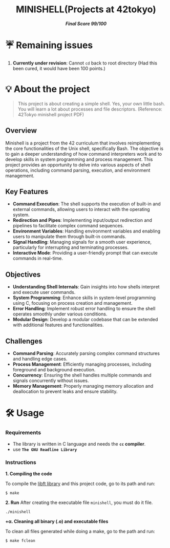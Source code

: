 <h1 align="center">
	MINISHELL(Projects at 42tokyo)
</h1>

<p align="center">
	<b><i>Final Score 99/100</i></b><br>
</p>

# ☔️ Remaining issues
1. **Currently under revision**: Cannot `cd` back to root directory (Had this been cured, it would have been 100 points.)
   

# 💡 About the project

> This project is about creating a simple shell.
> Yes, your own little bash.
> You will learn a lot about processes and file descriptors.
> (Reference: 42Tokyo minishell project PDF)

## Overview
Minishell is a project from the 42 curriculum that involves reimplementing the core functionalities of the Unix shell, specifically Bash.
The objective is to gain a deeper understanding of how command interpreters work and to develop skills in system programming and process management.
This project provides an opportunity to delve into various aspects of shell operations, including command parsing, execution, and environment management.

## Key Features
- **Command Execution**: The shell supports the execution of built-in and external commands, allowing users to interact with the operating system.
- **Redirection and Pipes**: Implementing input/output redirection and pipelines to facilitate complex command sequences.
- **Environment Variables**: Handling environment variables and enabling users to manipulate them through built-in commands.
- **Signal Handling**: Managing signals for a smooth user experience, particularly for interrupting and terminating processes.
- **Interactive Mode**: Providing a user-friendly prompt that can execute commands in real-time.

## Objectives
- **Understanding Shell Internals**: Gain insights into how shells interpret and execute user commands.
- **System Programming**: Enhance skills in system-level programming using C, focusing on process creation and management.
- **Error Handling**: Implement robust error handling to ensure the shell operates smoothly under various conditions.
- **Modular Design**: Develop a modular codebase that can be extended with additional features and functionalities.

## Challenges
- **Command Parsing**: Accurately parsing complex command structures and handling edge cases.
- **Process Management**: Efficiently managing processes, including foreground and background execution.
- **Concurrency**: Ensuring the shell handles multiple commands and signals concurrently without issues.
- **Memory Management**: Properly managing memory allocation and deallocation to prevent leaks and ensure stability.


# 🛠️ Usage

### Requirements

- The library is written in C language and needs the **`cc` compiler**.
- use **`The GNU Readline Library`**

### Instructions

**1. Compiling the code**

To compile the [libft library](https://github.com/jayjayjay-hub/libft) and this project code, go to its path and run:

```shell
$ make
```

**2. Run**
After creating the executable file `minishell`, you must do it file.

```shell
./minishell
```

**+α. Cleaning all binary (.o) and executable files**

To clean all files generated while doing a make, go to the path and run:

```shell
$ make fclean
```
